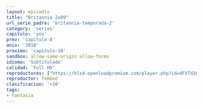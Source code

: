 ```yaml
---
layout: episodio
title: "Britannia 2x09"
url_serie_padre: 'britannia-temporada-2'
category: 'series'
capitulo: 'yes'
prev: 'capitulo-8'
anio: '2018'
proximo: 'capitulo-10'
sandbox: allow-same-origin allow-forms
idioma: 'Subtitulado'
calidad: 'Full HD'
reproductores: ["https://hls4.openloadpremium.com/player.php?id=dFVTd3dyMXN5dVJENEh0cUNJN0JuTGZqTWhRRWh0U3YvdHVybDhKbXc2UnpadG0vVFpBMTY1MEFwTVk1amI1MExpK1NoYXdUWHlZb0NiRU1tamVEQ0E9PQ&sub=https://sub.cuevana2.io/vtt-sub/sub7/Britannia.S02E09.vtt"]
reproductor: fembed
clasificacion: '+10'
tags:
- Fantasia
---
```













